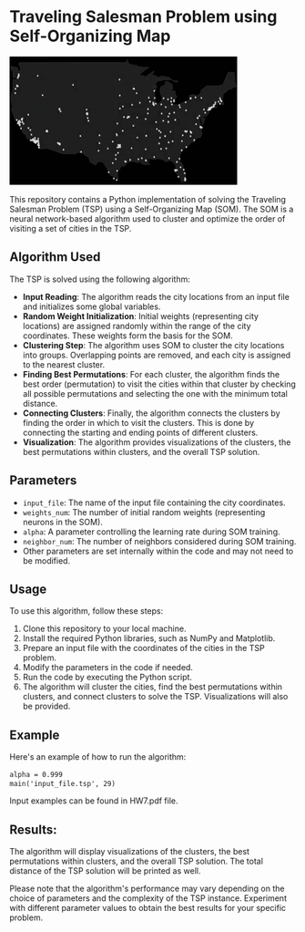 # Traveling Salesman Problem using Self-Organizing Map 
![tsp gif](tsp.gif)

This repository contains a Python implementation of solving the Traveling Salesman Problem (TSP) using a Self-Organizing Map (SOM). The SOM is a neural network-based algorithm used to cluster and optimize the order of visiting a set of cities in the TSP.

## Algorithm Used

The TSP is solved using the following algorithm:

- **Input Reading**: The algorithm reads the city locations from an input file and initializes some global variables.
- **Random Weight Initialization**: Initial weights (representing city locations) are assigned randomly within the range of the city coordinates. These weights form the basis for the SOM.
- **Clustering Step**: The algorithm uses SOM to cluster the city locations into groups. Overlapping points are removed, and each city is assigned to the nearest cluster.
- **Finding Best Permutations**: For each cluster, the algorithm finds the best order (permutation) to visit the cities within that cluster by checking all possible permutations and selecting the one with the minimum total distance.
- **Connecting Clusters**: Finally, the algorithm connects the clusters by finding the order in which to visit the clusters. This is done by connecting the starting and ending points of different clusters.
- **Visualization**: The algorithm provides visualizations of the clusters, the best permutations within clusters, and the overall TSP solution.

## Parameters

- `input_file`: The name of the input file containing the city coordinates.
- `weights_num`: The number of initial random weights (representing neurons in the SOM).
- `alpha`: A parameter controlling the learning rate during SOM training.
- `neighbor_num`: The number of neighbors considered during SOM training.
- Other parameters are set internally within the code and may not need to be modified.

## Usage

To use this algorithm, follow these steps:

1. Clone this repository to your local machine.
2. Install the required Python libraries, such as NumPy and Matplotlib.
3. Prepare an input file with the coordinates of the cities in the TSP problem.
4. Modify the parameters in the code if needed.
5. Run the code by executing the Python script.
6. The algorithm will cluster the cities, find the best permutations within clusters, and connect clusters to solve the TSP. Visualizations will also be provided.

## Example

Here's an example of how to run the algorithm:

```
alpha = 0.999
main('input_file.tsp', 29)
```
Input examples can be found in HW7.pdf file.
## Results:
The algorithm will display visualizations of the clusters, the best permutations within clusters, and the overall TSP solution. The total distance of the TSP solution will be printed as well.

Please note that the algorithm's performance may vary depending on the choice of parameters and the complexity of the TSP instance. Experiment with different parameter values to obtain the best results for your specific problem.
